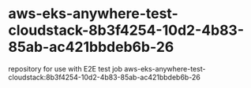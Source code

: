 # aws-eks-anywhere-test-cloudstack-8b3f4254-10d2-4b83-85ab-ac421bbdeb6b-26
repository for use with E2E test job aws-eks-anywhere-test-cloudstack:8b3f4254-10d2-4b83-85ab-ac421bbdeb6b-26
